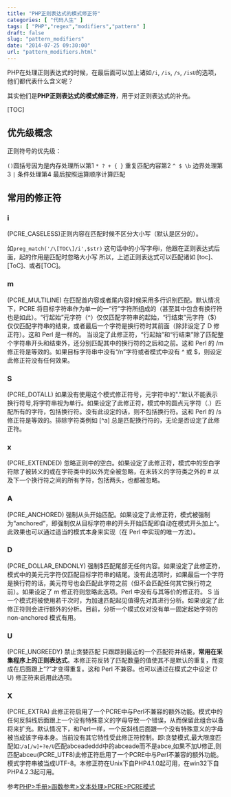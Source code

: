 ```yaml
---
title: "PHP正则表达式的模式修正符"
categories: [ "代码人生" ]
tags: [ "PHP","regex","modifiers","pattern" ]
draft: false
slug: "pattern_modifiers"
date: "2014-07-25 09:30:00"
url: "pattern_modifiers.html"
---
```


PHP在处理正则表达式的时候，在最后面可以加上诸如`/i`, `/is`, `/s`, `/isU`的选项，他们都代表什么含义呢？

其实他们是**PHP正则表达式的模式修正符**，用于对正则表达式的补充。

[TOC]

## 优先级概念

正则符号的优先级：

`()`圆括号因为是内存处理所以第1
`* ? + { }` 重复匹配内容第2
`^ $ \b` 边界处理第3
`|` 条件处理第4
最后按照运算顺序计算匹配

## 常用的修正符

### i 

(PCRE_CASELESS)正则内容在匹配时候不区分大小写（默认是区分的）。

如`preg_match('/\[TOC\]/i',$str)` 这句话中的小写字母i，他跟在正则表达式后面，起的作用是匹配时忽略大小写
所以，上述正则表达式可以匹配诸如 [toc]、[ToC]、或者[TOC]。

### m

(PCRE_MULTILINE) 在匹配首内容或者尾内容时候采用多行识别匹配。默认情况下，PCRE 将目标字符串作为单一的一“行”字符所组成的（甚至其中包含有换行符也是如此）。“行起始”元字符（^）仅仅匹配字符串的起始，“行结束”元字符（$）仅仅匹配字符串的结束，或者最后一个字符是换行符时其前面（除非设定了 D 修正符）。这和 Perl 是一样的。
当设定了此修正符，“行起始”和“行结束”除了匹配整个字符串开头和结束外，还分别匹配其中的换行符的之后和之前。这和 Perl 的 /m 修正符是等效的。如果目标字符串中没有“/n”字符或者模式中没有 ^ 或 $，则设定此修正符没有任何效果。 

### S

(PCRE_DOTALL) 如果没有使用这个模式修正符号，元字符中的"."默认不能表示换行符号,将字符串视为单行。如果设定了此修正符，模式中的圆点元字符（.）匹配所有的字符，包括换行符。没有此设定的话，则不包括换行符。这和 Perl 的 /s 修正符是等效的。排除字符类例如 [^a] 总是匹配换行符的，无论是否设定了此修正符。

### x

(PCRE_EXTENDED) 忽略正则中的空白。如果设定了此修正符，模式中的空白字符除了被转义的或在字符类中的以外完全被忽略，在未转义的字符类之外的 # 以及下一个换行符之间的所有字符，包括两头，也都被忽略。

### A 


(PCRE_ANCHORED) 强制从头开始匹配。如果设定了此修正符，模式被强制为“anchored”，即强制仅从目标字符串的开头开始匹配即自动在模式开头加上^。此效果也可以通过适当的模式本身来实现（在 Perl 中实现的唯一方法）。

### D

(PCRE_DOLLAR_ENDONLY) 强制$匹配尾部无任何内容。如果设定了此修正符，模式中的美元元字符仅匹配目标字符串的结尾。没有此选项时，如果最后一个字符是换行符的话，美元符号也会匹配此字符之前（但不会匹配任何其它换行符之前）。如果设定了 m 修正符则忽略此选项。Perl 中没有与其等价的修正符。  S 当一个模式将被使用若干次时，为加速匹配起见值得先对其进行分析。如果设定了此修正符则会进行额外的分析。目前，分析一个模式仅对没有单一固定起始字符的 non-anchored 模式有用。 

### U
(PCRE_UNGREEDY) 禁止贪婪匹配 只跟踪到最近的一个匹配符并结束，**常用在采集程序上的正则表达式**。本修正符反转了匹配数量的值使其不是默认的重复，而变成在后面跟上“?”才变得重复。这和 Perl 不兼容。也可以通过在模式之中设定 (?U) 修正符来启用此选项。

### X
(PCRE_EXTRA) 此修正符启用了一个PCRE中与Perl不兼容的额外功能。模式中的任何反斜线后面跟上一个没有特殊意义的字母导致一个错误，从而保留此组合以备将来扩充。默认情况下，和Perl一样，一个反斜线后面跟一个没有特殊意义的字母被当成该字母本身。当前没有其它特性受此修正符控制。即:贪婪模式,最大限度匹配如:`/a[/w]+?e/U`匹配abceadeddd中的abceade而不是abce,如果不加U修正,则匹配abceu(PCRE_UTF8)此修正符启用了一个PCRE中与Perl不兼容的额外功能。模式字符串被当成UTF-8。本修正符在Unix下自PHP4.1.0起可用，在win32下自PHP4.2.3起可用。

参考[PHP>手册>函数参考>文本处理>PCRE>PCRE模式][1]


  [1]: http://php.net/manual/zh/reference.pcre.pattern.modifiers.php